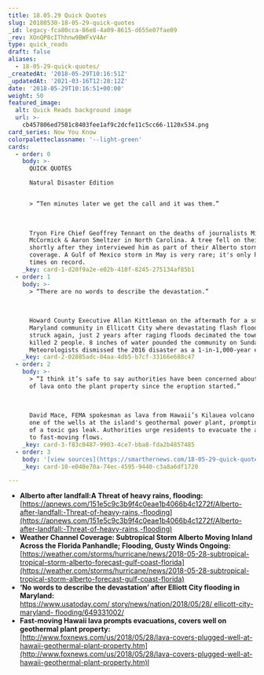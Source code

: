 ```yaml
---
title: 18.05.29 Quick Quotes
slug: 20180530-18-05-29-quick-quotes
_id: legacy-fca80cca-86e8-4a09-8615-d655e07fae09
_rev: XOnQP8cIThhnw9BWFxV4Ar
type: quick_reads
draft: false
aliases:
  - 18-05-29-quick-quotes/
_createdAt: '2018-05-29T10:16:51Z'
_updatedAt: '2021-03-16T12:28:12Z'
date: '2018-05-29T10:16:51+00:00'
weight: 50
featured_image:
  alt: Quick Reads background image
  url: >-
    cb457806ed7581c8403fee1af9c2dcfe11c5cc66-1120x534.png
card_series: Now You Know
colorpaletteclassname: '--light-green'
cards:
  - order: 0
    body: >-
      QUICK QUOTES  

      Natural Disaster Edition


      > “Ten minutes later we get the call and it was them.”  
        
        
        
      Tryon Fire Chief Geoffrey Tennant on the deaths of journalists Mike
      McCormick & Aaron Smeltzer in North Carolina. A tree fell on their vehicle
      shortly after they interviewed him as part of their Alberto storm
      coverage. A Gulf of Mexico storm in May is very rare; it's only happened 3
      times on record.
    _key: card-1-d20f9a2e-e02b-410f-8245-275134af85b1
  - order: 1
    body: >-
      > “There are no words to describe the devastation.”  
        
        
        
      Howard County Executive Allan Kittleman on the aftermath for a small
      Maryland community in Ellicott City where devastating flash flooding has
      struck again, just 2 years after raging floods decimated the town and
      killed 2 people. 8 inches of water pounded the community on Sunday.
      Meteorologists dismissed the 2016 disaster as a 1-in-1,000-year event.
    _key: card-2-02885adc-04aa-4db5-b7cf-33166e688c47
  - order: 2
    body: >-
      > “I think it’s safe to say authorities have been concerned about the flow
      of lava onto the plant property since the eruption started.”  
        
        
        
      David Mace, FEMA spokesman as lava from Hawaii’s Kilauea volcano covered
      one of the wells at the island's geothermal power plant, prompting fears
      of a toxic gas leak. Authorities urge residents to evacuate the area due
      to fast-moving flows.
    _key: card-3-f83c0487-9903-4ce7-bba8-fda2b4857485
  - order: 3
    body: '[view sources](https://smarthernews.com/18-05-29-quick-quotes/)'
    _key: card-10-e040e70a-74ec-4595-9440-c3a8a6df1720

---
```

* **Alberto after landfall:A Threat of heavy rains, flooding:**  
[https://apnews.com/151e5c9c3b9f4c0eae1b4066b4c1272f/Alberto-after-landfall:-Threat-of-heavy-rains,-flooding](https://apnews.com/151e5c9c3b9f4c0eae1b4066b4c1272f/Alberto-after-landfall:-Threat-of-heavy-rains,-flooding)
* **Weather Channel Coverage: Subtropical Storm Alberto Moving Inland Across the Florida Panhandle; Flooding, Gusty Winds Ongoing:**  
[https://weather.com/storms/hurricane/news/2018-05-28-subtropical-tropical-storm-alberto-forecast-gulf-coast-florida](https://weather.com/storms/hurricane/news/2018-05-28-subtropical-tropical-storm-alberto-forecast-gulf-coast-florida)
* **‘No words to describe the devastation’ after Elliott City flooding in Maryland:**  
[https://www.usatoday.com/ story/news/nation/2018/05/28/ ellicott-city-maryland- flooding/649331002/](https://www.usatoday.com/)
* **Fast-moving Hawaii lava prompts evacuations, covers well on geothermal plant property:**  
[http://www.foxnews.com/us/2018/05/28/lava-covers-plugged-well-at-hawaii-geothermal-plant-property.htm](http://www.foxnews.com/us/2018/05/28/lava-covers-plugged-well-at-hawaii-geothermal-plant-property.htm)l